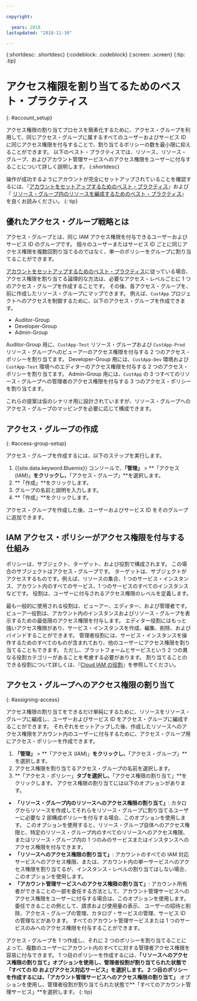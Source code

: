 ```yaml
---

copyright:

  years: 2018
lastupdated: "2018-11-30"

---
```


{:shortdesc: .shortdesc}
{:codeblock: .codeblock}
{:screen: .screen}
{:tip: .tip}

# アクセス権限を割り当てるためのベスト・プラクティス
{: #account_setup}

アクセス権限の割り当てプロセスを簡素化するために、アクセス・グループを利用して、同じアクセス・グループに属するすべてのユーザーおよびサービス ID に同じアクセス権限を付与することで、割り当てるポリシーの数を最小限に抑えることができます。 以下のベスト・プラクティスでは、リソース、リソース・グループ、およびアカウント管理サービスへのアクセス権限をユーザーに付与することについて詳しく説明します。
{:shortdesc}

操作が成功するようにアカウントが完全にセットアップされていることを確認するには、『[アカウントをセットアップするためのベスト・プラクティス](/docs/account/bp_account.html#account_setup)』および『 [リソース・グループ内のリソースを編成するためのベスト・プラクティス](/docs/resources/bestpractice_rgs.html)』を良くお読みください。
{: tip}

## 優れたアクセス・グループ戦略とは

アクセス・グループとは、同じ IAM アクセス権限を付与できるユーザーおよびサービス ID のグループです。 個々のユーザーまたはサービス ID ごとに同じアクセス権限を複数回割り当てるのではなく、単一のポリシーをグループに割り当てることができます。

[アカウントをセットアップするためのベスト・プラクティス](/docs/account/bp_account.html#account_setup)に従っている場合、アクセス権限を割り当てる論理的な方法は、必要なアクセス・レベルごとに 1 つのアクセス・グループを作成することです。 その後、各アクセス・グループを、前に作成したリソース・グループにマップできます。 例えば、`CustApp` プロジェクトへのアクセスを制御するために、以下のアクセス・グループを作成できます。

* Auditor-Group
* Developer-Group
* Admin-Group

Auditor-Group 用に、`CustApp-Test` リソース・グループおよび `CustApp-Prod` リソース・グループへのビューアーのアクセス権限を付与する 2 つのアクセス・ポリシーを割り当てます。 Developer-Group 用には、`CustApp-Dev` 環境および `CustApp-Test` 環境へのエディターのアクセス権限を付与する 2 つのアクセス・ポリシーを割り当てます。 Admin-Group 用には、`CustApp` の 3 つすべてのリソース・グループへの管理者のアクセス権限を付与する 3 つのアクセス・ポリシーを割り当てます。

これらの提案は仮のシナリオ用に設計されていますが、リソース・グループへのアクセス・グループのマッピングを必要に応じて構成できます。

## アクセス・グループの作成
{: #access-group-setup}

アクセス・グループを作成するには、以下のステップを実行します。

1. {{site.data.keyword.Bluemix}} コンソールで、**「管理」** &gt; **「アクセス (IAM)」**をクリックし、**「アクセス・グループ」**を選択します。
2. **「作成」**をクリックします。
3. グループの名前と説明を入力します。
4. **「作成」**をクリックします。

アクセス・グループを作成した後、ユーザーおよびサービス ID をそのグループに追加できます。

## IAM アクセス・ポリシーがアクセス権限を付与する仕組み

ポリシーは、サブジェクト、ターゲット、および役割で構成されます。 この場合のサブジェクトはアクセス・グループです。 ターゲットは、サブジェクトがアクセスするものです。例えば、リソースの集合、1 つのサービス・インスタンス、アカウント内のすべてのサービス、1 つのサービスのすべてのインスタンスなどです。 役割は、ユーザーに付与されるアクセス権限のレベルを定義します。

最も一般的に使用される役割は、ビューアー、エディター、および管理者です。 ビューアー役割は、アカウント内のインスタンスおよびリソース・グループを表示するための最低限のアクセス権限を付与します。 エディター役割にはもっと強いアクセス権限があり、サービス・インスタンスを作成、編集、削除、およびバインドすることができます。 管理者役割には、サービス・インスタンスを操作するためのすべてのものが含まれており、他のユーザーにアクセス権限を割り当てることもできます。 ただし、プラットフォームとサービスという 2 つの異なる役割カテゴリーがあることを考慮する必要があります。 割り当てることのできる役割について詳しくは、『[Cloud IAM の役割](/docs/iam/users_roles.html#iamusermanrol)』を参照してください。

## アクセス・グループへのアクセス権限の割り当て
{: #assigning-access}

アクセス権限の割り当てをできるだけ単純にするために、リソースをリソース・グループに編成し、ユーザーおよびサービス ID をアクセス・グループに編成することができます。 それぞれをセットアップした後、作成したリソースへのアクセス権限をアカウント内のユーザーに付与するために、アクセス・グループ用にアクセス・ポリシーを作成できます。

1. **「管理」** &gt; **「アクセス (IAM)」**をクリックし、**「アクセス・グループ」**を選択します。
2. アクセス権限を割り当てるアクセス・グループの名前を選択します。
3. **「アクセス・ポリシー」**タブを選択し、**「アクセス権限の割り当て」**をクリックします。 アクセス権限の割り当てには以下のオプションがあります。

  * **「リソース・グループ内のリソースへのアクセス権限の割り当て」**: カタログからリソースを作成してそれらをリソース・グループに割り当てるユーザーに必要な 2 部構成ポリシーを付与する場合、このオプションを使用します。 このオプションを使用すると、リソース・グループ自体へのアクセス権限と、特定のリソース・グループ内のすべてのリソースへのアクセス権限、またはリソース・グループ内の 1 つのみのサービスまたはインスタンスへのアクセス権限を付与できます。
  * **「リソースへのアクセス権限の割り当て」**: アカウントのすべての IAM 対応サービスへのアクセス権限、または、アカウント内の単一サービスへのアクセス権限を割り当てるが、インスタンス・レベルの割り当てはしない場合、このオプションを使用します。
  * **「アカウント管理サービスへのアクセス権限の割り当て」**: アカウント所有者ができることの一部を委任する方法として、アカウント管理サービスへのアクセス権限をユーザーに付与する場合は、このオプションを使用します。 委任できることの例として、請求および使用量の表示、 ユーザーの招待と削除、アクセス・グループの管理、カタログ・サービスの管理、サービス ID の管理などがあります。 すべてのアカウント管理サービスまたは 1 つのサービスのみへのアクセス権限を付与することができます。

アクセス・グループを 1 つ作成し、それに 2 つのポリシーを割り当てることによって、複数のユーザーにアカウント内のすべてに対する管理者アクセス権限を容易に付与できます。 1 つ目のポリシーを作成するには、**「リソースへのアクセス権限の割り当て」**オプションを使用し、管理者役割が割り当てられた状態で**「すべての ID およびアクセス対応サービス」**を選択します。 2 つ目のポリシーを作成するには、**「アカウント管理サービスへのアクセス権限の割り当て」** オプションを使用し、管理者役割が割り当てられた状態で**「すべてのアカウント管理サービス」**を選択します。
{: tip}
